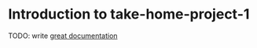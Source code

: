 # Introduction to take-home-project-1

TODO: write [great documentation](http://jacobian.org/writing/what-to-write/)
